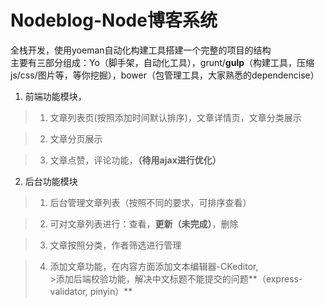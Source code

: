 # Nodeblog-Node博客系统
全栈开发，使用yoeman自动化构建工具搭建一个完整的项目的结构<br/>
主要有三部分组成：Yo（脚手架，自动化工具），grunt/**gulp**（构建工具，压缩js/css/图片等，等你挖掘），bower（包管理工具，大家熟悉的dependencise）

1. 前端功能模块，
 >1. 文章列表页(按照添加时间默认排序)，文章详情页，文章分类展示
 
 >2. 文章分页展示
 
 >3. 文章点赞，评论功能，**（待用ajax进行优化）**
2. 后台功能模块
 >1. 后台管理文章列表（按照不同的要求，可排序查看）
 
 >2. 可对文章列表进行：查看，**更新（未完成）**，删除
 
 >3. 文章按照分类，作者筛选进行管理
 
 >4. 添加文章功能，在内容方面添加文本编辑器-CKeditor, <br/>
    >添加后端校验功能，解决中文标题不能提交的问题**（express-validator, pinyin）**
